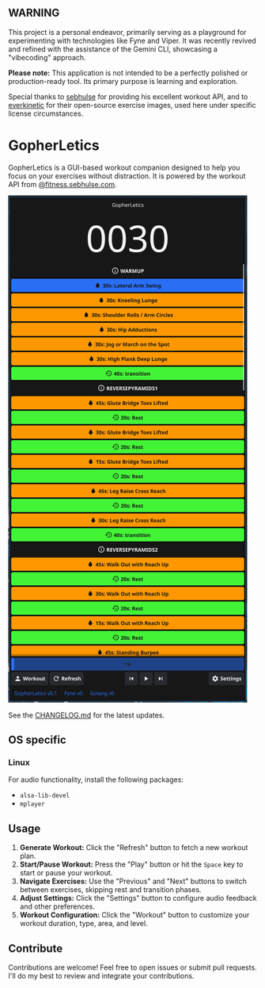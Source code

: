 ## WARNING

This project is a personal endeavor, primarily serving as a playground for experimenting with technologies like Fyne and Viper. It was recently revived and refined with the assistance of the Gemini CLI, showcasing a "vibecoding" approach.

**Please note:** This application is not intended to be a perfectly polished or production-ready tool. Its primary purpose is learning and exploration.

Special thanks to [sebhulse](https://fitness.sebhulse.com/index.html) for providing his excellent workout API, and to [everkinetic](https://github.com/everkinetic/data) for their open-source exercise images, used here under specific license circumstances.

# GopherLetics

GopherLetics is a GUI-based workout companion designed to help you focus on your exercises without distraction. It is powered by the workout API from [@fitness.sebhulse.com](https://fitness.sebhulse.com/index.html).

![](./assets/gui_main.png)

See the [CHANGELOG.md](https://github.com/SHU-red/GopherLetics/blob/main/CHANGELOG.md) for the latest updates.

## OS specific

### Linux

For audio functionality, install the following packages:

-   `alsa-lib-devel`
-   `mplayer`

## Usage

1.  **Generate Workout:** Click the "Refresh" button to fetch a new workout plan.
2.  **Start/Pause Workout:** Press the "Play" button or hit the `Space` key to start or pause your workout.
3.  **Navigate Exercises:** Use the "Previous" and "Next" buttons to switch between exercises, skipping rest and transition phases.
4.  **Adjust Settings:** Click the "Settings" button to configure audio feedback and other preferences.
5.  **Workout Configuration:** Click the "Workout" button to customize your workout duration, type, area, and level.

## Contribute

Contributions are welcome! Feel free to open issues or submit pull requests. I'll do my best to review and integrate your contributions.
